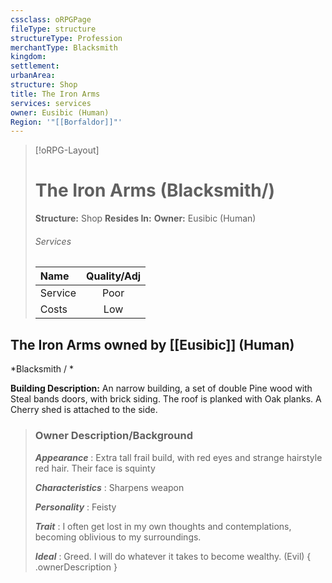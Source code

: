 ```yaml
---
cssclass: oRPGPage
fileType: structure
structureType: Profession
merchantType: Blacksmith
kingdom: 
settlement: 
urbanArea: 
structure: Shop
title: The Iron Arms
services: services
owner: Eusibic (Human)
Region: '"[[Borfaldor]]"'
---
```

> [!oRPG-Layout] 
> #  The Iron Arms  (Blacksmith/)
> **Structure:** Shop
> **Resides In:** 
>  **Owner:** Eusibic (Human)
> ###### Services
> |Name | Quality/Adj | 
> |:---|:---:| 
> |Service | Poor |
> |Costs | Low |

##  The Iron Arms  owned by [[Eusibic]] (Human)
*Blacksmith / *


**Building Description:**  An narrow building, a set of double Pine wood with Steal bands doors, with brick siding. The roof is planked with Oak planks. A Cherry shed is attached to the side.  



> ### Owner Description/Background
> ***Appearance*** : Extra tall frail build, with red eyes and strange hairstyle red hair. Their face is squinty 
>
> ***Characteristics*** :  Sharpens weapon
>
> ***Personality*** :  Feisty
>
> ***Trait*** : I often get lost in my own thoughts and contemplations, becoming oblivious to my surroundings.
>
> ***Ideal*** : Greed. I will do whatever it takes to become wealthy. (Evil)
{ .ownerDescription }



